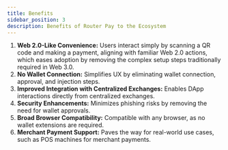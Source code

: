 ```yaml
---
title: Benefits
sidebar_position: 3
description: Benefits of Router Pay to the Ecosystem
---
```


1. **Web 2.0-Like Convenience:** Users interact simply by scanning a QR code and making a payment, aligning with familiar Web 2.0 actions, which eases adoption by removing the complex setup steps traditionally required in Web 3.0.
2. **No Wallet Connection:** Simplifies UX by eliminating wallet connection, approval, and injection steps.
3. **Improved Integration with Centralized Exchanges:** Enables DApp interactions directly from centralized exchanges.
4. **Security Enhancements:** Minimizes phishing risks by removing the need for wallet approvals.
5. **Broad Browser Compatibility:** Compatible with any browser, as no wallet extensions are required.
6. **Merchant Payment Support:** Paves the way for real-world use cases, such as POS machines for merchant payments.